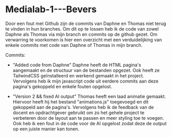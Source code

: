 # Medialab-1---Bevers

Door een fout met Github zijn de commits van Daphne en Thomas niet terug te vinden in hun branches. Om dit op te lossen heb ik de code van zowel Daphne als Thomas via mijn branch en commits op de github gezet. Om verwarring te voorkomen is hier een overzicht met een verduidelijking van enkele commits met code van Daphne of Thomas in mijn branch.

Commits:
- "Added code from Daphne"
Daphne heeft de HTML pagina's aangemaakt en de structuur van de bestanden opgezet. Ook heeft ze TailwindCSS geïnstalleerd en werkend gemaakt in het project. Vervolgens heb ik mijn javascript code uit eerdere commits aan deze pagina's gekoppeld en enkele fouten opgelost. 

- "Version 2 && fixed AI output"
Thomas heeft een laad animatie gemaakt. Hiervoor heeft hij het bestand "animations.js" toegevoegd en dit gekoppeld aan de pagina's. Vervolgens heb ik de feedback van de docent en opdrachtgever gebruikt om zo het gehele project te verbeteren door de layout aan te passen en meer styling toe te voegen. Ook heb ik een fout in de code voor de AI opgelost zodat deze de output op een juiste manier kan tonen.
